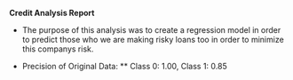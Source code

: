 **Credit Analysis Report**
* The purpose of this analysis was to create a regression model in order to predict those who we are making risky loans too in order to minimize this companys risk.

* Precision of Original Data: 
    ** Class 0: 1.00, Class 1: 0.85

